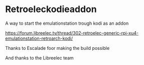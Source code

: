 # Retroeleckodieaddon
A way to start the emulationstation trough kodi as an addon

https://forum.libreelec.tv/thread/302-retroelec-generic-rpi-xu4-emulationstation-retroarch-kodi/

Thanks to Escalade foor making the build possible

And thanks to the Libreelec team
